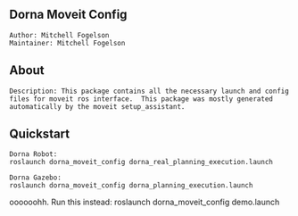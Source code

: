 ## Dorna Moveit Config
    Author: Mitchell Fogelson
    Maintainer: Mitchell Fogelson
    
## About
    Description: This package contains all the necessary launch and config files for moveit ros interface.  This package was mostly generated automatically by the moveit setup_assistant.

## Quickstart
    Dorna Robot: 
    roslaunch dorna_moveit_config dorna_real_planning_execution.launch

    Dorna Gazebo:
    roslaunch dorna_moveit_config dorna_planning_execution.launch


oooooohh. Run this instead:
roslaunch dorna_moveit_config demo.launch